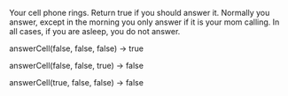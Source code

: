 Your cell phone rings. Return true if you should answer it. Normally you answer, except in the morning you only answer if it is your mom calling. In all cases, if you are asleep, you do not answer.

answerCell(false, false, false) → true

answerCell(false, false, true) → false

answerCell(true, false, false) → false
